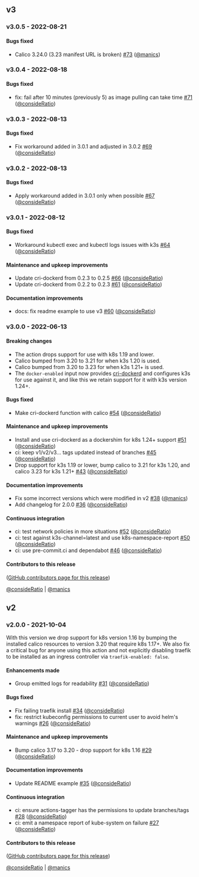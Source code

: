 ## v3

### v3.0.5 - 2022-08-21

#### Bugs fixed

- Calico 3.24.0 (3.23 manifest URL is broken) [#73](https://github.com/jupyterhub/action-k3s-helm/pull/73) ([@manics](https://github.com/manics))

### v3.0.4 - 2022-08-18

#### Bugs fixed

- fix: fail after 10 minutes (previously 5) as image pulling can take time [#71](https://github.com/jupyterhub/action-k3s-helm/pull/71) ([@consideRatio](https://github.com/consideRatio))

### v3.0.3 - 2022-08-13

#### Bugs fixed

- Fix workaround added in 3.0.1 and adjusted in 3.0.2 [#69](https://github.com/jupyterhub/action-k3s-helm/pull/69) ([@consideRatio](https://github.com/consideRatio))

### v3.0.2 - 2022-08-13

#### Bugs fixed

- Apply workaround added in 3.0.1 only when possible [#67](https://github.com/jupyterhub/action-k3s-helm/pull/67) ([@consideRatio](https://github.com/consideRatio))

### v3.0.1 - 2022-08-12

#### Bugs fixed

- Workaround kubectl exec and kubectl logs issues with k3s [#64](https://github.com/jupyterhub/action-k3s-helm/pull/64) ([@consideRatio](https://github.com/consideRatio))

#### Maintenance and upkeep improvements

- Update cri-dockerd from 0.2.3 to 0.2.5 [#66](https://github.com/jupyterhub/action-k3s-helm/pull/66) ([@consideRatio](https://github.com/consideRatio))
- Update cri-dockerd from 0.2.2 to 0.2.3 [#61](https://github.com/jupyterhub/action-k3s-helm/pull/61) ([@consideRatio](https://github.com/consideRatio))

#### Documentation improvements

- docs: fix readme example to use v3 [#60](https://github.com/jupyterhub/action-k3s-helm/pull/60) ([@consideRatio](https://github.com/consideRatio))

### v3.0.0 - 2022-06-13

#### Breaking changes

- The action drops support for use with k8s 1.19 and lower.
- Calico bumped from 3.20 to 3.21 for when k3s 1.20 is used.
- Calico bumped from 3.20 to 3.23 for when k3s 1.21+ is used.
- The `docker-enabled` input now provides
  [cri-dockerd](https://github.com/Mirantis/cri-dockerd) and configures k3s for
  use against it, and like this we retain support for it with k3s version 1.24+.

#### Bugs fixed

- Make cri-dockerd function with calico [#54](https://github.com/jupyterhub/action-k3s-helm/pull/54) ([@consideRatio](https://github.com/consideRatio))

#### Maintenance and upkeep improvements

- Install and use cri-dockerd as a dockershim for k8s 1.24+ support [#51](https://github.com/jupyterhub/action-k3s-helm/pull/51) ([@consideRatio](https://github.com/consideRatio))
- ci: keep v1/v2/v3... tags updated instead of branches [#45](https://github.com/jupyterhub/action-k3s-helm/pull/45) ([@consideRatio](https://github.com/consideRatio))
- Drop support for k3s 1.19 or lower, bump calico to 3.21 for k3s 1.20, and calico 3.23 for k3s 1.21+ [#43](https://github.com/jupyterhub/action-k3s-helm/pull/43) ([@consideRatio](https://github.com/consideRatio))

#### Documentation improvements

- Fix some incorrect versions which were modified in v2 [#38](https://github.com/jupyterhub/action-k3s-helm/pull/38) ([@manics](https://github.com/manics))
- Add changelog for 2.0.0 [#36](https://github.com/jupyterhub/action-k3s-helm/pull/36) ([@consideRatio](https://github.com/consideRatio))

#### Continuous integration

- ci: test network policies in more situations [#52](https://github.com/jupyterhub/action-k3s-helm/pull/52) ([@consideRatio](https://github.com/consideRatio))
- ci: test against k3s-channel=latest and use k8s-namespace-report [#50](https://github.com/jupyterhub/action-k3s-helm/pull/50) ([@consideRatio](https://github.com/consideRatio))
- ci: use pre-commit.ci and dependabot [#46](https://github.com/jupyterhub/action-k3s-helm/pull/46) ([@consideRatio](https://github.com/consideRatio))

#### Contributors to this release

([GitHub contributors page for this release](https://github.com/jupyterhub/action-k3s-helm/graphs/contributors?from=2021-10-05&to=2022-06-13&type=c))

[@consideRatio](https://github.com/search?q=repo%3Ajupyterhub%2Faction-k3s-helm+involves%3AconsideRatio+updated%3A2021-10-05..2022-06-13&type=Issues) | [@manics](https://github.com/search?q=repo%3Ajupyterhub%2Faction-k3s-helm+involves%3Amanics+updated%3A2021-10-05..2022-06-13&type=Issues)

## v2

### v2.0.0 - 2021-10-04

With this version we drop support for k8s version 1.16 by bumping the installed
calico resources to version 3.20 that require k8s 1.17+. We also fix a critical
bug for anyone using this action and not explicitly disabling traefik to be
installed as an ingress controller via `traefik-enabled: false`.

#### Enhancements made

- Group emitted logs for readability [#31](https://github.com/jupyterhub/action-k3s-helm/pull/31) ([@consideRatio](https://github.com/consideRatio))

#### Bugs fixed

- Fix failing traefik install [#34](https://github.com/jupyterhub/action-k3s-helm/pull/34) ([@consideRatio](https://github.com/consideRatio))
- fix: restrict kubeconfig permissions to current user to avoid helm's warnings [#26](https://github.com/jupyterhub/action-k3s-helm/pull/26) ([@consideRatio](https://github.com/consideRatio))

#### Maintenance and upkeep improvements

- Bump calico 3.17 to 3.20 - drop support for k8s 1.16 [#29](https://github.com/jupyterhub/action-k3s-helm/pull/29) ([@consideRatio](https://github.com/consideRatio))

#### Documentation improvements

- Update README example [#35](https://github.com/jupyterhub/action-k3s-helm/pull/35) ([@consideRatio](https://github.com/consideRatio))

#### Continuous integration

- ci: ensure actions-tagger has the permissions to update branches/tags [#28](https://github.com/jupyterhub/action-k3s-helm/pull/28) ([@consideRatio](https://github.com/consideRatio))
- ci: emit a namespace report of kube-system on failure [#27](https://github.com/jupyterhub/action-k3s-helm/pull/27) ([@consideRatio](https://github.com/consideRatio))

#### Contributors to this release

([GitHub contributors page for this release](https://github.com/jupyterhub/action-k3s-helm/graphs/contributors?from=2021-01-15&to=2021-10-04&type=c))

[@consideRatio](https://github.com/search?q=repo%3Ajupyterhub%2Faction-k3s-helm+involves%3AconsideRatio+updated%3A2021-01-15..2021-10-04&type=Issues) | [@manics](https://github.com/search?q=repo%3Ajupyterhub%2Faction-k3s-helm+involves%3Amanics+updated%3A2021-01-15..2021-10-04&type=Issues)
